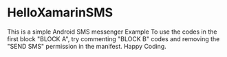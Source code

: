 # HelloXamarinSMS
This is a simple Android SMS messenger Example
To use the codes in the first block "BLOCK A", try commenting "BLOCK B" codes and removing the "SEND SMS" permission
in the manifest.
Happy Coding.
